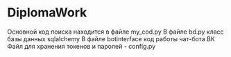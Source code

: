 # DiplomaWork
Основной код поиска находится в файле my_cod.py
В файле bd.py класс базы данных sqlalchemy
В файле botinterface код работы чат-бота ВК
Файл для хранения токенов и паролей - config.py
